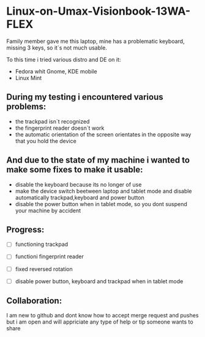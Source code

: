 # Linux-on-Umax-Visionbook-13WA-FLEX
Family member gave me this laptop, mine has a problematic keyboard, missing 3 keys, so it`s not much usable.

To this time i tried various distro and DE on it:
- Fedora whit Gnome, KDE mobile
- Linux Mint

## During my testing i encountered various problems:

- the trackpad isn`t recognized
- the fingerprint reader doesn`t work
- the automatic orientation of the screen orientates in the opposite way that you hold the device

## And due to the state of my machine i wanted to make some fixes to make it usable:

- disable the keyboard because its no longer of use
- make the device switch beetween laptop and tablet mode and disable automatically trackpad,keyboard and power button
- disable the power button when in tablet mode, so you dont suspend your machine by accident

## Progress:

- [ ] functioning trackpad
- [ ] functioni fingerprint reader
- [ ] fixed reversed rotation
- [ ] disable power button, keyboard and trackpad when in tablet mode


## Collaboration:

I am new to github and dont know how to accept merge request and pushes but i am open and will appriciate any type of help or tip someone wants to share
